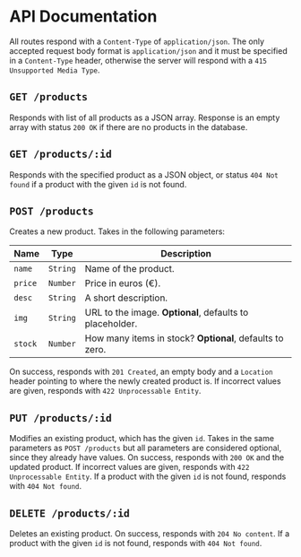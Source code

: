 # API Documentation

All routes respond with a `Content-Type` of `application/json`. The only accepted request body format is `application/json` and it must be specified in a `Content-Type` header, otherwise the server will respond with a `415 Unsupported Media Type`.

## `GET /products`

Responds with list of all products as a JSON array. Response is an empty array with status `200 OK` if there are no products in the database.

## `GET /products/:id`

Responds with the specified product as a JSON object, or status `404 Not found` if a product with the given `id` is not found.

## `POST /products`

Creates a new product. Takes in the following parameters:

Name     | Type     | Description
---------|----------|--------------
`name`   | `String` | Name of the product.
`price`  | `Number` | Price in euros (€).
`desc`   | `String` | A short description.
`img`    | `String` | URL to the image. **Optional**, defaults to placeholder.
`stock`  | `Number` | How many items in stock? **Optional**, defaults to zero.

On success, responds with `201 Created`, an empty body and a `Location` header pointing to where the newly created product is. If incorrect values are given, responds with `422 Unprocessable Entity`.

## `PUT /products/:id`

Modifies an existing product, which has the given `id`. Takes in the same parameters as `POST /products` but all parameters are considered optional, since they already have values. On success, responds with `200 OK` and the updated product. If incorrect values are given, responds with `422 Unprocessable Entity`. If a product with the given `id` is not found, responds with `404 Not found`.

## `DELETE /products/:id`

Deletes an existing product. On success, responds with `204 No content`. If a product with the given `id` is not found, responds with `404 Not found`.
